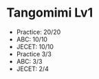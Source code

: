 # Tangomimi Lv1
* Practice: 20/20
* ABC: 10/10
* JECET: 10/10
* Practice 3/3
* ABC: 3/3
* JECET: 2/4